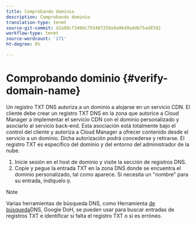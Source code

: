 ```yaml
---
title: Comprobando dominio
description: Comprobando dominio
translation-type: tm+mt
source-git-commit: d2a98cf340dc755407250a9a9649addb75ad87d2
workflow-type: tm+mt
source-wordcount: '171'
ht-degree: 0%

---
```



# Comprobando dominio {#verify-domain-name}

Un registro TXT DNS autoriza a un dominio a alojarse en un servicio CDN. El cliente debe crear un registro TXT DNS en la zona que autorice a Cloud Manager a implementar el servicio CDN con el dominio personalizado y asociarlo al servicio back-end. Esta asociación está totalmente bajo el control del cliente y autoriza a Cloud Manager a ofrecer contenido desde el servicio a un dominio. Dicha autorización podrá concederse y retirarse. El registro TXT es específico del dominio y del entorno del administrador de la nube.

1. Inicie sesión en el host de dominio y visite la sección de registros DNS.
1. Copie y pegue la entrada TXT en la zona DNS donde se encuentra el dominio personalizado, tal como aparece. Si necesita un &quot;nombre&quot; para su entrada, indíquelo `@`.

>[!NOTE]
>Varias herramientas de búsqueda DNS, como Herramienta [de búsqueda](https://www.ultratools.com/tools/dnsLookup)DNS, Google DoH, se pueden usar para buscar entradas de registros TXT e identificar si falta el registro TXT o si es erróneo.
